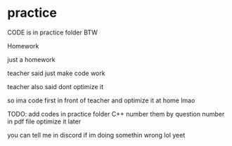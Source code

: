 # practice
CODE is in practice folder BTW

Homework

just a homework

teacher said just make code work

teacher also said dont optimize it

so ima code first in front of teacher and optimize it at home lmao


TODO: 
add codes in  practice folder C++
number them by question number in pdf file
optimize it later

you can tell me in discord if im doing somethin wrong
lol yeet
